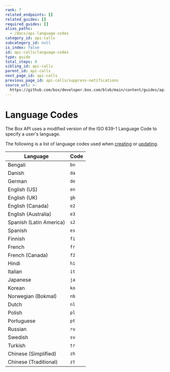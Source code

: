 ```yaml
---
rank: 7
related_endpoints: []
related_guides: []
required_guides: []
alias_paths:
  - /docs/api-language-codes
category_id: api-calls
subcategory_id: null
is_index: false
id: api-calls/language-codes
type: guide
total_steps: 8
sibling_id: api-calls
parent_id: api-calls
next_page_id: api-calls
previous_page_id: api-calls/suppress-notifications
source_url: >-
  https://github.com/box/developer.box.com/blob/main/content/guides/api-calls/language-codes.md
---
```

# Language Codes

The Box API uses a modified version of the ISO 639-1 Language Code to specify a
user's language.

The following is a list of language codes used when [creating][create_user] or [updating][update_user].

| Language                | Code |
|-------------------------|------|
| Bengali                 | `bn` |
| Danish                  | `da` |
| German                  | `de` |
| English (US)            | `en` |
| English (UK)            | `gb` |
| English (Canada)        | `e2` |
| English (Australia)     | `e3` |
| Spanish (Latin America) | `s2` |
| Spanish                 | `es` |
| Finnish                 | `fi` |
| French                  | `fr` |
| French (Canada)         | `f2` |
| Hindi                   | `hi` |
| Italian                 | `it` |
| Japanese                | `ja` |
| Korean                  | `ko` |
| Norwegian (Bokmal)      | `nb` |
| Dutch                   | `nl` |
| Polish                  | `pl` |
| Portuguese              | `pt` |
| Russian                 | `ru` |
| Swedish                 | `sv` |
| Turkish                 | `tr` |
| Chinese (Simplified)    | `zh` |
| Chinese (Traditional)   | `zt` |

[create_user]: e://post_users#param-language
[update_user]: e://put_users_id#param-language
